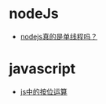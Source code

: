 # nodeJs
* [nodejs真的是单线程吗？](https://segmentfault.com/a/1190000014926921)

# javascript
* [js中的按位运算](https://blog.csdn.net/yuefujuan_1992/article/details/89456004)
